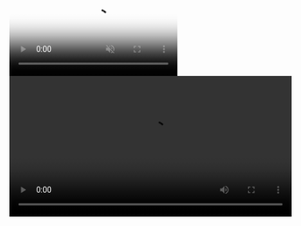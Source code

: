 <base target="_blank">

<div id='background' class='background'>
  <video id='background-video' poster="{{ base }}/torrent_source/linea-y-lineo/lineaylineo_HD_poster.jpg" playsinline autoplay muted loop>
    <source src="{{ base }}/torrent_source/linea-y-lineo/03_linea-y-lineo-background.webm" type="video/webm">
  </video>
</div>

<div class='centered-content'>
  <video id='main-video' class='video' controls loop style='width: 100%; outline: 0;' onpause='onPauseFunction()' onplay='onPlayFunction()'>
    <source src="{{ base }}/torrent_source/linea-y-lineo/01_linea-y-lineo.avi" type="video/mp4">
    <source src="{{ base }}/torrent_source/linea-y-lineo/02_linea-y-lineo.webm" type="video/webm">
    <track label="Español" kind="subtitles" srclang="es" src='{{ base }}/torrent_source/linea-y-lineo/lineaylineo_es.vtt' default>
    <track label="English" kind="subtitles" srclang="en" src='{{ base }}/torrent_source/linea-y-lineo/lineaylineo_en.vtt'>
    <track label="French" kind="subtitles" srclang="fr" src='{{ base }}/torrent_source/linea-y-lineo/lineaylineo_fr.vtt'>
  </video>
</div>

